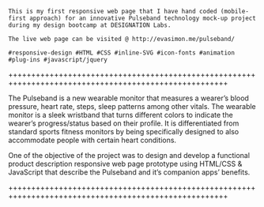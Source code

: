     This is my first responsive web page that I have hand coded (mobile-first approach) for an innovative Pulseband technology mock-up project during my design bootcamp at DESIGNATION Labs.

    The live web page can be visited @ http://evasimon.me/pulseband/
    
    #responsive-design #HTML #CSS #inline-SVG #icon-fonts #animation #plug-ins #javascript/jquery
++++++++++++++++++++++++++++++++++++++++++++++++++++++++++++++++++++++++++++++++++++++++++++++++++++++

The Pulseband is a new wearable monitor that measures a wearer’s blood pressure, heart rate, steps, sleep patterns among other vitals. The wearable monitor is a sleek wristband that turns different colors to indicate the wearer’s progress/status based on their profile. It is differentiated from standard sports fitness monitors by being specifically designed to also accommodate people with certain heart conditions.

One of the objective of the project was to design and develop a functional product description responsive web page prototype using HTML/CSS & JavaScript that describe the Pulseband and it’s companion apps’ benefits. 

++++++++++++++++++++++++++++++++++++++++++++++++++++++++++++++++++++++++++++++++++++++++++++++++++++++
